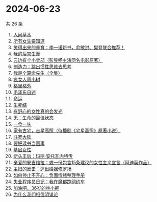 # 2024-06-23

共 26 条

<!-- BEGIN WEREAD -->
<!-- 最后更新时间 2024-06-23 09:27:28 +0800 -->
1. [人间草木](https://weread.qq.com/web/bookDetail/7fa32530813ab8c38g010ecd)
1. [所有女生要知道](https://weread.qq.com/web/bookDetail/36a325d0813ab89dbg0128d1)
1. [笑得出来的养育：李一诺新书，俞敏洪、樊登联合推荐！](https://weread.qq.com/web/bookDetail/dee32220813ab8e38g010d6d)
1. [我的后宫生涯](https://weread.qq.com/web/bookDetail/960329f0813ab8eb7g019884)
1. [云边有个小卖部（彭昱畅主演同名电影原著）](https://weread.qq.com/web/bookDetail/bab32a3071628416babd854)
1. [创造力：跳出惯性思维去思考](https://weread.qq.com/web/bookDetail/80132af0813ab8dfcg014878)
1. [我是个算命先生（全集）](https://weread.qq.com/web/bookDetail/966326e05c896b966ddd00e)
1. [疯女人周小树](https://weread.qq.com/web/bookDetail/e2a32ac0813ab8eb2g015459)
1. [格里格外](https://weread.qq.com/web/bookDetail/e1f325e0813ab8ebag017cb1)
1. [毛泽东自述](https://weread.qq.com/web/bookDetail/4de325a0813ab7379g0121da)
1. [命运](https://weread.qq.com/web/bookDetail/0e932260813ab7297g01583b)
1. [生死结](https://weread.qq.com/web/bookDetail/7f432a307166e11f7f4ee4f)
1. [有野心的女性真的会发光](https://weread.qq.com/web/bookDetail/aae32160813ab8eb7g01064c)
1. [无：生命的最佳状态](https://weread.qq.com/web/bookDetail/38c32bd0813ab8eb4g01035c)
1. [一食一味](https://weread.qq.com/web/bookDetail/a0a3213071f3a38aa0a9d82)
1. [家有古宅，吉星高照（待播剧《宅星高照》原著小说）](https://weread.qq.com/web/bookDetail/da232010813ab8b9eg015227)
1. [斗罗大陆](https://weread.qq.com/web/bookDetail/3f832f105724353f8a62cda)
1. [要把读书当回事](https://weread.qq.com/web/bookDetail/84332df0726cb9908433827)
1. [基层女性](https://weread.qq.com/web/bookDetail/d3c3209072646383d3ce031)
1. [断头王后：玛丽·安托瓦内特传](https://weread.qq.com/web/bookDetail/0a9321e0721071e60a99821)
1. [亲爱的安吉维拉：或一份包含15条建议的女性主义宣言（阿迪契作品）](https://weread.qq.com/web/bookDetail/2c032a50813ab8c0cg0146e9)
1. [主妇的反击：逃出婚姻修罗场](https://weread.qq.com/web/bookDetail/26e32da0813ab8c3dg01164d)
1. [如何停止不开心：负面情绪整理手册](https://weread.qq.com/web/bookDetail/d3e326d0813ab8b0cg017513)
1. [失业程序员日记：我在魔都跑网约车](https://weread.qq.com/web/bookDetail/80432950813ab8e38g013445)
1. [加油吧，36岁的林小婉](https://weread.qq.com/web/bookDetail/87132c10813ab8eb5g01751e)
1. [为什么我们相信阴谋论](https://weread.qq.com/web/bookDetail/5da32ca0813ab8bc3g015a3c)
<!-- END WEREAD -->